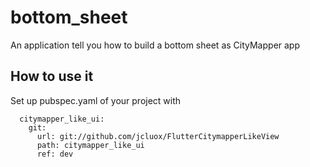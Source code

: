 # bottom_sheet

An application tell you how to build a bottom sheet as CityMapper app

## How to use it 

Set up pubspec.yaml of your project with 
```
  citymapper_like_ui:
    git:
      url: git://github.com/jcluox/FlutterCitymapperLikeView
      path: citymapper_like_ui
      ref: dev
```

